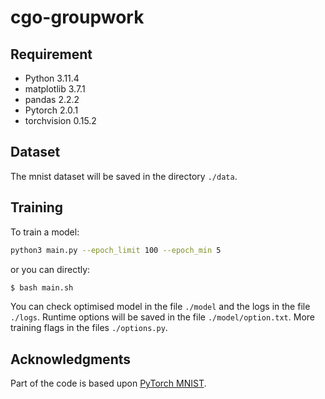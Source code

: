 # cgo-groupwork
## Requirement
- Python 3.11.4
- matplotlib 3.7.1
- pandas 2.2.2
- Pytorch 2.0.1
- torchvision 0.15.2
## Dataset
The mnist dataset will be saved in the directory `./data`. 
## Training
To train a model:
``` bash
python3 main.py --epoch_limit 100 --epoch_min 5
```  
or you can directly:
``` bash 
$ bash main.sh
```  
You can check optimised model in the file `./model` and the logs in the file `./logs`.
Runtime options will be saved in the file `./model/option.txt`.  More training flags in the files `./options.py`.
## Acknowledgments
Part of the code is based upon [PyTorch MNIST](https://qiita.com/takawamoto/items/42ff569be496621fc016).